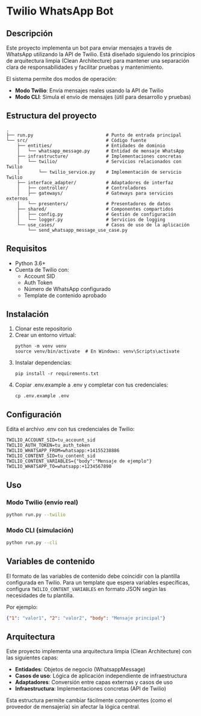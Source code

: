 # Twilio WhatsApp Bot

## Descripción
Este proyecto implementa un bot para enviar mensajes a través de WhatsApp utilizando la API de Twilio. Está diseñado siguiendo los principios de arquitectura limpia (Clean Architecture) para mantener una separación clara de responsabilidades y facilitar pruebas y mantenimiento.

El sistema permite dos modos de operación:
- **Modo Twilio**: Envía mensajes reales usando la API de Twilio
- **Modo CLI**: Simula el envío de mensajes (útil para desarrollo y pruebas)

## Estructura del proyecto
```
.
├── run.py                           # Punto de entrada principal
└── src/                             # Código fuente
    ├── entities/                    # Entidades de dominio
    │   └── whatsapp_message.py      # Entidad de mensaje WhatsApp
    ├── infrastructure/              # Implementaciones concretas
    │   └── twilio/                  # Servicios relacionados con Twilio
    │       └── twilio_service.py    # Implementación de servicio Twilio
    ├── interface_adapter/           # Adaptadores de interfaz
    │   ├── controller/              # Controladores
    │   ├── gateways/                # Gateways para servicios externos
    │   └── presenters/              # Presentadores de datos
    ├── shared/                      # Componentes compartidos
    │   ├── config.py                # Gestión de configuración
    │   └── logger.py                # Servicios de logging
    └── use_cases/                   # Casos de uso de la aplicación
        └── send_whatsapp_message_use_case.py
```

## Requisitos
- Python 3.6+
- Cuenta de Twilio con:
  - Account SID
  - Auth Token
  - Número de WhatsApp configurado
  - Template de contenido aprobado

## Instalación
1. Clonar este repositorio
2. Crear un entorno virtual:
   ```
   python -m venv venv
   source venv/bin/activate  # En Windows: venv\Scripts\activate
   ```
3. Instalar dependencias:
   ```
   pip install -r requirements.txt
   ```
4. Copiar .env.example a .env y completar con tus credenciales:
   ```
   cp .env.example .env
   ```

## Configuración
Edita el archivo .env con tus credenciales de Twilio:

```
TWILIO_ACCOUNT_SID=tu_account_sid
TWILIO_AUTH_TOKEN=tu_auth_token
TWILIO_WHATSAPP_FROM=whatsapp:+14155238886
TWILIO_CONTENT_SID=tu_content_sid
TWILIO_CONTENT_VARIABLES={"body":"Mensaje de ejemplo"}
TWILIO_WHATSAPP_TO=whatsapp:+1234567890
```

## Uso
### Modo Twilio (envío real)
```bash
python run.py --twilio
```

### Modo CLI (simulación)
```bash
python run.py --cli
```

## Variables de contenido
El formato de las variables de contenido debe coincidir con la plantilla configurada en Twilio. Para un template que espera variables específicas, configura `TWILIO_CONTENT_VARIABLES` en formato JSON según las necesidades de tu plantilla.

Por ejemplo:
```json
{"1": "valor1", "2": "valor2", "body": "Mensaje principal"}
```

## Arquitectura
Este proyecto implementa una arquitectura limpia (Clean Architecture) con las siguientes capas:
- **Entidades**: Objetos de negocio (WhatsappMessage)
- **Casos de uso**: Lógica de aplicación independiente de infraestructura
- **Adaptadores**: Conversión entre capas externas y casos de uso
- **Infraestructura**: Implementaciones concretas (API de Twilio)

Esta estructura permite cambiar fácilmente componentes (como el proveedor de mensajería) sin afectar la lógica central.